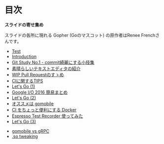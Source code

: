 目次
=======================

**スライドの寄せ集め**

スライドの各所に現れる Gopher (Goのマスコット) の原作者はRenee Frenchさんです。

>>>

* [Test](./test.html)  
* [Introduction](./intro.html)  
* [Git Study No.1 - commit綺麗にする小技集](./git_study_commit.html)
* [素晴らしいテキストエディタの紹介](./vim.html)
* [WIP Pull Requestのすゝめ](./wip.html)
* [CIに関するTIPS](./ci-tips.html)
* [Let's Go (1)](./golang_intro_1.html)
* [Google I/O 2016 簡易まとめ](./google_io_2016.html)
* [Let's Go (2)](./golang_intro_2.html)
* [オススメは gomobile](./gomobile.html)
* [CI をちょっと便利にする Docker](./docker_for_ci.html)
* [Espresso Test Recorder 使ってみた](./espresso.html)
* [Let's Go (3)](./golang_intro_3.html)
>>>

* [gomobile vs gRPC](./android_grpc_golang.html)
* [.so tweaking](./so_tweaking.html)

